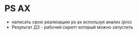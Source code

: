 
# PS AX

- написать свою реализацию ps ax используя анализ /proc
- Результат ДЗ - рабочий скрипт который можно запустить
